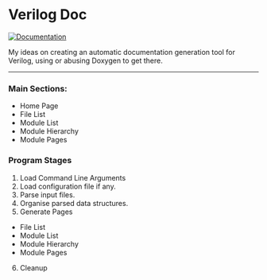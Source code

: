 
# Verilog Doc

[![Documentation](https://codedocs.xyz/ben-marshall/verilog-doc.svg)](https://codedocs.xyz/ben-marshall/verilog-doc/)

My ideas on creating an automatic documentation generation tool for Verilog,
using or abusing Doxygen to get there.

---

### Main Sections:

- Home Page
- File List
- Module List
- Module Hierarchy
 - Module Pages

### Program Stages

1. Load Command Line Arguments
2. Load configuration file if any.
3. Parse input files.
4. Organise parsed data structures.
5. Generate Pages
 - File List
 - Module List
 - Module Hierarchy
 - Module Pages
6. Cleanup
